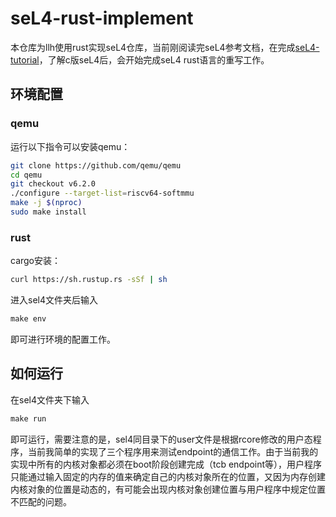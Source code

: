 # seL4-rust-implement

本仓库为llh使用rust实现seL4仓库，当前刚阅读完seL4参考文档，在完成[seL4-tutorial](https://docs.sel4.systems/Tutorials/)，了解c版seL4后，会开始完成seL4 rust语言的重写工作。

## 环境配置

### qemu

运行以下指令可以安装qemu：

```bash
git clone https://github.com/qemu/qemu
cd qemu
git checkout v6.2.0
./configure --target-list=riscv64-softmmu
make -j $(nproc)
sudo make install
```



### rust

cargo安装：

```bash
curl https://sh.rustup.rs -sSf | sh
```



进入sel4文件夹后输入

```makefile
make env
```

即可进行环境的配置工作。

## 如何运行

在sel4文件夹下输入

```makefile
make run
```

即可运行，需要注意的是，sel4同目录下的user文件是根据rcore修改的用户态程序，当前我简单的实现了三个程序用来测试endpoint的通信工作。由于当前我的实现中所有的内核对象都必须在boot阶段创建完成（tcb endpoint等），用户程序只能通过输入固定的内存的值来确定自己的内核对象所在的位置，又因为内存创建内核对象的位置是动态的，有可能会出现内核对象创建位置与用户程序中规定位置不匹配的问题。

